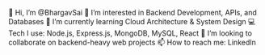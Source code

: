 👋 Hi, I’m @BhargavSai
👀 I’m interested in Backend Development, APIs, and Databases
🌱 I’m currently learning Cloud Architecture & System Design
💻 Tech I use: Node.js, Express.js, MongoDB, MySQL, React
💞️ I’m looking to collaborate on backend-heavy web projects
📫 How to reach me: LinkedIn
